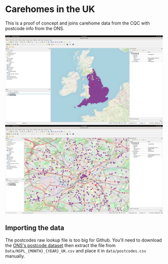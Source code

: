 # Carehomes in the UK

This is a proof of concept and joins carehome data from the CQC with postcode info from the ONS.

![UK Overview](screenshots/uk-overview.png)
![UK Overview](screenshots/greater-manchester.png)


## Importing the data

The postcodes raw lookup file is too big for Github. You'll need to download
the [ONS's postcode dataset](https://geoportal.statistics.gov.uk/datasets/4f71f3e9806d4ff895996f832eb7aacf)
then extract the file from `Data/NSPL_{MONTH}_{YEAR}_UK.csv` and place it in
`data/postcodes.csv` manually.


